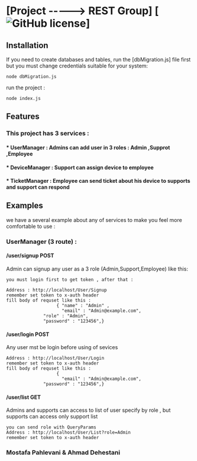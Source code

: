 # [Project -----> REST Group] [![GitHub license](https://img.shields.io/badge/license-MIT-blue.svg)]

## Installation

If you need to create databases and tables, run the [dbMigration.js] file first
but you must change credentials suitable for your system:
```
node dbMigration.js
```
run the project :
```
node index.js
```

## Features

### This project has 3 services :
#### * UserManager : Admins can add user in 3 roles : Admin ,Supprot ,Employee
#### * DeviceManager : Support can assign device to employee
#### * TicketManager : Employee can send ticket about his device to supports and support can respond

## Examples
we have a several example about any of services to make you feel more comfortable to use :

### UserManager (3 route) :

#### /user/signup   POST
Admin can signup any user as a 3 role (Admin,Support,Employee) like this:
```
you must login first to get token , after that :

Address : http://localhost/User/Signup
remember set token to x-auth header
fill body of requset like this :
                   { "name" : "Admin" ,
                     "email" : "Admin@example.com",
	          "role" : "Admin",
	          "password" : "123456",}
```

#### /user/login     POST
Any user mst be login before using of sevices
```
Address : http://localhost/User/Login
remember set token to x-auth header
fill body of requset like this :
                   { 
                     "email" : "Admin@example.com",
	          "password" : "123456",}
```
#### /user/list        GET
Admins and supports can access to list of user specify by role , but supports can access only support list
```
you can send role with QueryParams
Address : http://localhost/User/List?role=Admin
remember set token to x-auth header
```






### Mostafa Pahlevani & Ahmad Dehestani